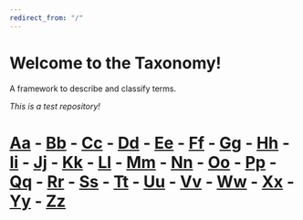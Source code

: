 ```yaml
---
redirect_from: "/"
---
```


# Welcome to the Taxonomy! 

A framework to describe and classify terms.

*This is a test repository!*

# [Aa](Aa.md) - [Bb](Bb.md) - [Cc](Cc.md) - [Dd](Dd.md) - [Ee](Ee.md) - [Ff](Ff.md) - [Gg](Gg.md) - [Hh](Hh.md) - [Ii](Ii.md) - [Jj](Jj.md) - [Kk](Kk.md) - [Ll](Ll.md) - [Mm](Mm.md) - [Nn](Nn.md) - [Oo](Oo.md) - [Pp](Pp.md) - [Qq](Qq.md) - [Rr](Rr.md) - [Ss](Ss.md) - [Tt](Tt.md) - [Uu](Uu.md) - [Vv](Vv.md) - [Ww](Ww.md) - [Xx](Xx.md) - [Yy](Yy.md) - [Zz](Zz.md)

